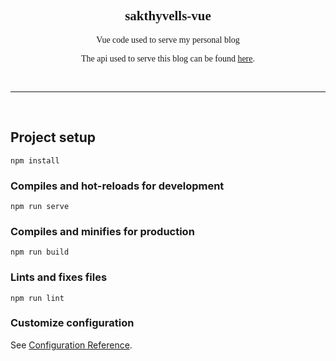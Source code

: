 <link rel="stylesheet" href="https://cdnjs.cloudflare.com/ajax/libs/font-awesome/6.1.1/css/all.min.css"
    integrity="sha512-KfkfwYDsLkIlwQp6LFnl8zNdLGxu9YAA1QvwINks4PhcElQSvqcyVLLD9aMhXd13uQjoXtEKNosOWaZqXgel0g=="
    crossorigin="anonymous" referrerpolicy="no-referrer" />
<link href="https://fonts.googleapis.com/css2?family=Quicksand:wght@400;700&display=swap" rel="stylesheet">

<div align="center" style="font-family: 'QuickSand';">
    <h2 style="font-family: 48px;">sakthyvells-vue</h2>
    <p style="font-family: 24px;">Vue code used to serve my personal blog</p>
     <p style="font-family: 24px;">The api used to serve this blog can be found <a href ="https://github.com/Sakthyvell/sakthyvells-api" target="_blank">here</a>.</p>
    <p align="center">
        <img src="https://img.shields.io/github/languages/count/sakthyvell/sakthyvells-vue" alt="">
        <img src="https://img.shields.io/github/languages/top/sakthyvell/sakthyvells-vue" alt="">
        <img src="https://img.shields.io/github/last-commit/sakthyvell/sakthyvells-vue" alt="">
        <img src="https://img.shields.io/badge/development-ongoing-green" alt="">
    </p>
</div>

<hr>
<br>

## Project setup
```
npm install
```

### Compiles and hot-reloads for development
```
npm run serve
```

### Compiles and minifies for production
```
npm run build
```

### Lints and fixes files
```
npm run lint
```

### Customize configuration
See [Configuration Reference](https://cli.vuejs.org/config/).

